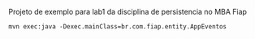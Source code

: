 Projeto de exemplo para lab1 da disciplina de persistencia no MBA Fiap

    mvn exec:java -Dexec.mainClass=br.com.fiap.entity.AppEventos
